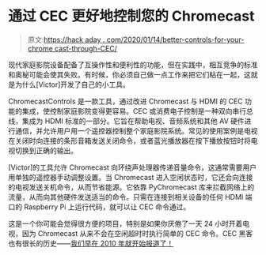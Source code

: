 # 通过 CEC 更好地控制您的 Chromecast

> 原文:[https://hack aday . com/2020/01/14/better-controls-for-your-chrome cast-through-CEC/](https://hackaday.com/2020/01/14/better-controls-for-your-chromecast-through-cec/)

现代家庭影院设备配备了互操作性和便利性的功能，但在实践中，相互竞争的标准和奥秘可能会使其失败。有时候，你必须自己做一点工作来把它们粘在一起，这就是为什么[Victor]开发了自己的小工具。

ChromecastControls 是一款工具，通过改进 Chromecast 与 HDMI 的 CEC 功能的集成，使控制家庭影院变得更容易。CEC 或消费电子控制是一种双向串行总线，集成为 HDMI 标准的一部分。它旨在帮助电视、音频系统和其他 AV 硬件进行通信，并允许用户用一个遥控器控制整个家庭影院系统。常见的使用案例是电视在关闭时向连接的条形音箱发送关闭命令，或者蓝光播放器在按下播放按钮时将电视切换到正确的输出。

[Victor]的工具允许 Chromecast 向环绕声处理器传递音量命令，这通常需要用户用单独的遥控器手动调整设置。当 Chromecast 进入空闲状态时，它还会向连接的电视发送关机命令，从而节省能源。它依靠 PyChromecast 库来拦截网络上的流量，从而向其他硬件发送适当的命令。只需在连接到相关设备的任何 HDMI 端口的 Raspberry Pi 上运行代码，就可以让 CEC 命令通过。

这是一个你可能会觉得很方便的项目，特别是如果你厌倦了一天 24 小时开着电视，因为 Chromecast 从来不会在空闲超时时执行简单的 CEC 命令。CEC 黑客也有很长的历史——[我们早在 2010 年就开始报道了！](https://hackaday.com/2010/08/24/adventures-in-consumer-electronics-control-cec/)